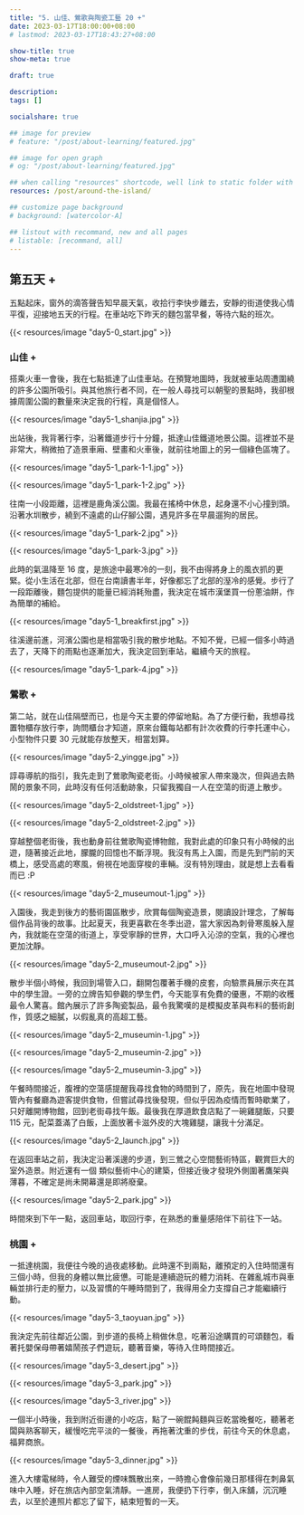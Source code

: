 ```yaml
---
title: "5. 山佳、鶯歌與陶瓷工藝 20 +"
date: 2023-03-17T18:00:00+08:00
# lastmod: 2023-03-17T18:43:27+08:00

show-title: true
show-meta: true

draft: true

description:
tags: []

socialshare: true

## image for preview
# feature: "/post/about-learning/featured.jpg"

## image for open graph
# og: "/post/about-learning/featured.jpg"

## when calling "resources" shortcode, well link to static folder with this path 
resources: /post/around-the-island/

## customize page background
# background: [watercolor-A] 

## listout with recommand, new and all pages
# listable: [recommand, all]
---
```


<!-- &nbsp; -->

<!-- [text]({ ref "relpath" })。 -->


## 第五天 +

五點起床，窗外的滴答聲告知早晨天氣，收拾行李快步離去，安靜的街道使我心情平復，迎接地五天的行程。在車站吃下昨天的麵包當早餐，等待六點的班次。

<!--more-->

{{< resources/image "day5-0_start.jpg"  >}}

### 山佳 +

搭乘火車一會後，我在七點抵達了山佳車站。在預覽地圖時，我就被車站周遭圍繞的許多公園所吸引。與其他旅行者不同，在一般人尋找可以朝聖的景點時，我卻根據周圍公園的數量來決定我的行程，真是個怪人。

{{< resources/image "day5-1_shanjia.jpg"  >}}

出站後，我背著行李，沿著鐵道步行十分鐘，抵達山佳鐵道地景公園。這裡並不是非常大，稍微拍了造景車廂、壁畫和火車後，就前往地圖上的另一個綠色區塊了。

{{< resources/image "day5-1_park-1-1.jpg"  >}}

{{< resources/image "day5-1_park-1-2.jpg"  >}}

往南一小段距離，這裡是鹿角溪公園。我最在搖椅中休息，起身還不小心撞到頭。沿著水圳散步，繞到不遠處的山仔腳公園，遇見許多在早晨遛狗的居民。

{{< resources/image "day5-1_park-2.jpg"  >}}

{{< resources/image "day5-1_park-3.jpg"  >}}

此時的氣溫降至 16 度，是旅途中最寒冷的一刻，我不由得將身上的風衣抓的更緊。從小生活在北部，但在台南讀書半年，好像都忘了北部的溼冷的感覺。步行了一段距離後，麵包提供的能量已經消耗殆盡，我決定在城市漢堡買一份蔥油餅，作為簡單的補給。

{{< resources/image "day5-1_breakfirst.jpg"  >}}

往溪邊前進，河濱公園也是相當吸引我的散步地點。不知不覺，已經一個多小時過去了，天降下的雨點也逐漸加大，我決定回到車站，繼續今天的旅程。

{{< resources/image "day5-1_park-4.jpg"  >}}

### 鶯歌 +

第二站，就在山佳隔壁而已，也是今天主要的停留地點。為了方便行動，我想尋找置物櫃存放行李，詢問櫃台才知道，原來台鐵每站都有計次收費的行李托運中心，小型物件只要 30 元就能存放整天，相當划算。

{{< resources/image "day5-2_yingge.jpg"  >}}

諄尋導航的指引，我先走到了鶯歌陶瓷老街。小時候被家人帶來幾次，但與過去熱鬧的景象不同，此時沒有任何活動跡象，只留我獨自一人在空蕩的街道上散步。

{{< resources/image "day5-2_oldstreet-1.jpg"  >}}

{{< resources/image "day5-2_oldstreet-2.jpg"  >}}

穿越整個老街後，我也動身前往鶯歌陶瓷博物館，我對此處的印象只有小時候的出遊，隨著接近此地，朦朧的回憶也不斷浮現。我沒有馬上入園，而是先到門前的天橋上，感受高處的寒風，俯視在地面穿梭的車輛。沒有特別理由，就是想上去看看而已 :P

{{< resources/image "day5-2_museumout-1.jpg"  >}}

入園後，我走到後方的藝術園區散步，欣賞每個陶瓷造景，閱讀設計理念，了解每個作品背後的故事。比起夏天，我更喜歡在冬季出遊，當大家因為刺骨寒風躲入屋內，我就能在空蕩的街道上，享受寧靜的世界，大口呼入沁涼的空氣，我的心裡也更加沈靜。

{{< resources/image "day5-2_museumout-2.jpg"  >}}

散步半個小時候，我回到場管入口，翻開包覆著手機的皮套，向驗票員展示夾在其中的學生證。一旁的立牌告知參觀的學生們，今天能享有免費的優惠，不期的收穫最令人驚喜。館內展示了許多陶瓷製品，最令我驚嘆的是模擬皮革與布料的藝術創作，質感之細膩，以假亂真的高超工藝。

{{< resources/image "day5-2_museumin-1.jpg"  >}}

{{< resources/image "day5-2_museumin-2.jpg"  >}}

{{< resources/image "day5-2_museumin-3.jpg"  >}}

午餐時間接近，腹裡的空蕩感提醒我尋找食物的時間到了，原先，我在地圖中發現管內有餐廳為遊客提供食物，但嘗試尋找後發現，但似乎因為疫情而暫時歇業了，只好離開博物館，回到老街尋找午飯。最後我在厚道飲食店點了一碗雞腿飯，只要 115 元，配菜蓋滿了白飯，上面放著卡滋外皮的大塊雞腿，讓我十分滿足。

{{< resources/image "day5-2_launch.jpg"  >}}

在返回車站之前，我決定沿著溪邊的步道，到三鶯之心空間藝術特區，觀賞巨大的室外造景。附近還有一個
類似藝術中心的建築，但接近後才發現外側圍著鷹架與薄暮，不確定是尚未開幕還是即將廢棄。

{{< resources/image "day5-2_park.jpg"  >}}

時間來到下午一點，返回車站，取回行李，在熟悉的重量感陪伴下前往下一站。

### 桃園 +

一抵達桃園，我便往今晚的過夜處移動。此時還不到兩點，離預定的入住時間還有三個小時，但我的身體以無比疲憊。可能是連續遊玩的體力消耗、在雜亂城市與車輛並排行走的壓力，以及習慣的午睡時間到了，我得用全力支撐自己才能繼續行動。

{{< resources/image "day5-3_taoyuan.jpg"  >}}

我決定先前往鄰近公園，到步道的長椅上稍做休息，吃著沿途購買的可頌麵包，看著托嬰保母帶著嬉鬧孩子們遊玩，聽著音樂，等待入住時間接近。  

{{< resources/image "day5-3_desert.jpg"  >}}

{{< resources/image "day5-3_park.jpg"  >}}

{{< resources/image "day5-3_river.jpg"  >}}

一個半小時後，我到附近街邊的小吃店，點了一碗餛飩麵與豆乾當晚餐吃，聽著老闆與熟客聊天，緩慢吃完平淡的一餐後，再拖著沈重的步伐，前往今天的休息處，福昇商旅。

{{< resources/image "day5-3_dinner.jpg"  >}}

進入大樓電梯時，令人難受的煙味飄散出來，一時擔心會像前幾日那樣得在刺鼻氣味中入睡，好在旅店內部空氣清靜。一進房，我便扔下行李，倒入床舖，沉沉睡去，以至於連照片都忘了留下，結束短暫的一天。

<!-- 一個半小時，起來稍微梳洗，全身黏答答的，再學一下日文，八點上床休息，睡到隔天 -->
<!-- 忘了拍房間 沉沉睡去 高估自己的體力 -->